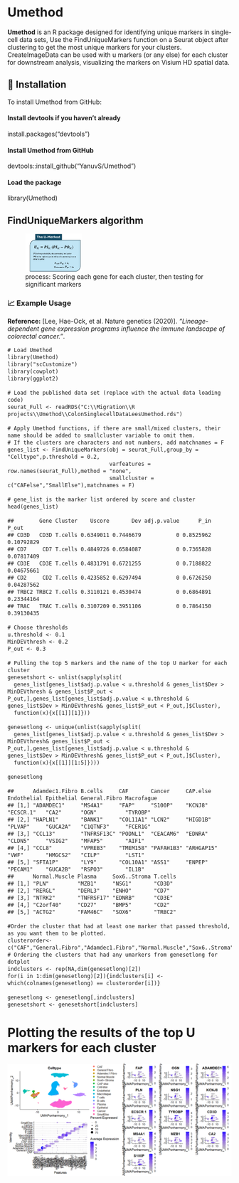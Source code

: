 # Umethod

**Umethod** is an R package designed for identifying unique markers in
single-cell data sets, Use the FindUniqueMarkers function on a Seurat
object after clustering to get the most unique markers for your
clusters. CreateImageData can be used with u markers (or any else) for
each cluster for downstream analysis, visualizing the markers on Visium
HD spatial data.

## 🚀 Installation

To install Umethod from GitHub:

#### Install devtools if you haven’t already

install.packages(“devtools”)

#### Install Umethod from GitHub

devtools::install\_github(“YanuvS/Umethod”)

#### Load the package

library(Umethod)

## FindUniqueMarkers algorithm

<figure>
<img src="images/UmethodImage.png" style="width:30.0%"
alt="process: Scoring each gene for each cluster, then testing for significant markers" />
<figcaption aria-hidden="true">process: Scoring each gene for each
cluster, then testing for significant markers</figcaption>
</figure>

### 📈 Example Usage

**Reference:** \[Lee, Hae-Ock, et al. Nature genetics (2020)\].
*“Lineage-dependent gene expression programs influence the immune
landscape of colorectal cancer.”*.

    # Load Umethod
    library(Umethod)
    library("scCustomize")
    library(cowplot)
    library(ggplot2)

    # Load the published data set (replace with the actual data loading code)
    seurat_Full <- readRDS("C:\\Migration\\R projects\\Umethod\\ColonSinglecellDataLeesUmethod.rds")

    # Apply Umethod functions, if there are small/mixed clusters, their name should be added to smallcluster variable to omit them.
    # If the clusters are characters and not numbers, add matchnames = F
    genes_list <- FindUniqueMarkers(obj = seurat_Full,group_by = "Celltype",p.threshold = 0.2,
                                    varfeatures = row.names(seurat_Full),method = "none",
                                    smallcluster = c("CAFelse","SmallElse"),matchnames = F)

    # gene_list is the marker list ordered by score and cluster
    head(genes_list)

    ##        Gene Cluster    Uscore       Dev adj.p.value      P_in      P_out
    ## CD3D   CD3D T.cells 0.6349011 0.7446679           0 0.8525962 0.10792829
    ## CD7     CD7 T.cells 0.4849726 0.6584087           0 0.7365828 0.07817409
    ## CD3E   CD3E T.cells 0.4831791 0.6721255           0 0.7188822 0.04675661
    ## CD2     CD2 T.cells 0.4235852 0.6297494           0 0.6726250 0.04287562
    ## TRBC2 TRBC2 T.cells 0.3110121 0.4530474           0 0.6864891 0.23344164
    ## TRAC   TRAC T.cells 0.3107209 0.3951106           0 0.7864150 0.39130435

    # Choose thresholds 
    u.threshold <- 0.1
    MinDEVthresh <- 0.2
    P_out <- 0.3

    # Pulling the top 5 markers and the name of the top U marker for each cluster
    genesetshort <- unlist(sapply(split(
      genes_list[genes_list$adj.p.value < u.threshold & genes_list$Dev > MinDEVthresh & genes_list$P_out < P_out,],genes_list[genes_list$adj.p.value < u.threshold & genes_list$Dev > MinDEVthresh& genes_list$P_out < P_out,]$Cluster),
      function(x){x[[1]][1]}))

    genesetlong <- unique(unlist(sapply(split(
      genes_list[genes_list$adj.p.value < u.threshold & genes_list$Dev > MinDEVthresh& genes_list$P_out < P_out,],genes_list[genes_list$adj.p.value < u.threshold & genes_list$Dev > MinDEVthresh& genes_list$P_out < P_out,]$Cluster),
      function(x){x[[1]][1:5]})))

    genesetlong

    ##      Adamdec1.Fibro B.cells     CAF       Cancer     CAP.else   Endothelial Epithelial General.Fibro Macrofague
    ## [1,] "ADAMDEC1"     "MS4A1"     "FAP"     "S100P"    "KCNJ8"    "ECSCR.1"   "CA2"      "OGN"         "TYROBP"  
    ## [2,] "HAPLN1"       "BANK1"     "COL11A1" "LCN2"     "HIGD1B"   "PLVAP"     "GUCA2A"   "C1QTNF3"     "FCER1G"  
    ## [3,] "CCL13"        "TNFRSF13C" "PODNL1"  "CEACAM6"  "EDNRA"    "CLDN5"     "VSIG2"    "MFAP5"       "AIF1"    
    ## [4,] "CCL8"         "VPREB3"    "TMEM158" "PAFAH1B3" "ARHGAP15" "VWF"       "HMGCS2"   "CILP"        "LST1"    
    ## [5,] "SFTA1P"       "LY9"       "COL10A1" "ASS1"     "ENPEP"    "PECAM1"    "GUCA2B"   "RSPO3"       "IL1B"    
    ##      Normal.Muscle Plasma     Sox6..Stroma T.cells
    ## [1,] "PLN"         "MZB1"     "NSG1"       "CD3D" 
    ## [2,] "RERGL"       "DERL3"    "ENHO"       "CD7"  
    ## [3,] "NTRK2"       "TNFRSF17" "EDNRB"      "CD3E" 
    ## [4,] "C2orf40"     "CD27"     "BMP5"       "CD2"  
    ## [5,] "ACTG2"       "FAM46C"   "SOX6"       "TRBC2"

    #Order the cluster that had at least one marker that passed threshold, as you want them to be plotted.
    clusterorder<- c("CAF","General.Fibro","Adamdec1.Fibro","Normal.Muscle","Sox6..Stroma","CAP.else","Endothelial","Macrofague","T.cells","B.cells","Plasma","Epithelial","Cancer")
    # Ordering the clusters that had any umarkers from genesetlong for dotplot
    indclusters <- rep(NA,dim(genesetlong)[2])
    for(i in 1:dim(genesetlong)[2]){indclusters[i] <- which(colnames(genesetlong) == clusterorder[i])}

    genesetlong <- genesetlong[,indclusters]
    genesetshort <- genesetshort[indclusters]

# Plotting the results of the top U markers for each cluster

![](README_files/figure-markdown_strict/plot-example-1.png)

